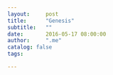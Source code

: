 ```yaml
---
layout:     post
title:      "Genesis"
subtitle:   ""
date:       2016-05-17 08:00:00
author:     ".me"
catalog: false
tags:

---
```

